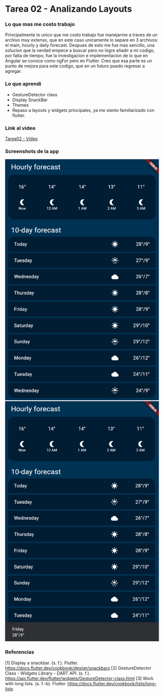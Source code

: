 # Tarea 02 - Analizando Layouts

### Lo que mas me costo trabajo

Principalmente lo unico que me costo trabajo fue manejarme a traves de un archivo muy extenso, que en este caso unicamente lo separe en 3 archivos: el main, hourly y daily forecast. Despues de esto me fue mas sencillo, una solucion que la  verdad empece a buscar pero no logre añadir a mi codigo, por falta de tiempo, fue la investigacion e implementacion de lo que en Angular se conoce como ngFor pero en Flutter. Creo que esa parte es un punto de mejora para este codigo, que en un futuro puedo regresar a agregar.

### Lo que aprendi

- GestureDetector class
- Display SnackBar
- Themes
- Repaso a layouts y widgets principales, ya me siento familiarizado con flutter.

### Link al video

[Tarea02 - Video](https://youtube.com/shorts/YBJgu9K60_4?feature=share)

### Screenshots de la app

![Screenshot01](<./screenshots/Screenshot 2024-02-06 211117.png>)
![Screenshot02](<./screenshots/Screenshot 2024-02-06 211132.png>)

### Referencias
[1] Display a snackbar. (s. f.). Flutter. https://docs.flutter.dev/cookbook/design/snackbars
[2] GestureDetector Class - Widgets Library - DART API. (s. f.). https://api.flutter.dev/flutter/widgets/GestureDetector-class.html
[3] Work with long lists. (s. f.-b). Flutter. https://docs.flutter.dev/cookbook/lists/long-lists
